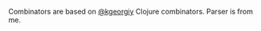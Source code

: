 Combinators are based on [@kgeorgiy](https://github.com/kgeorgiy) Clojure combinators. Parser is from me.
